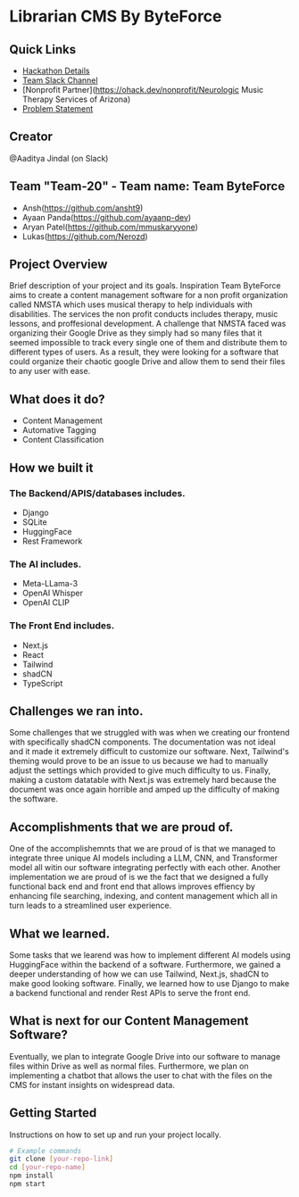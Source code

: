 # Librarian CMS By ByteForce

## Quick Links
- [Hackathon Details](https://www.ohack.dev/hack/2024_fall)
- [Team Slack Channel](https://opportunity-hack.slack.com/app_redirect?channel=2024-team20-musictherapy)
- [Nonprofit Partner](https://ohack.dev/nonprofit/Neurologic Music Therapy Services of Arizona)
- [Problem Statement](https://ohack.dev/project/iVVw8DhbmgJhzuZnJXb5)

## Creator
@Aaditya Jindal (on Slack)
## Team "Team-20" - Team name: Team ByteForce 
- Ansh(https://github.com/ansht9)
- Ayaan Panda(https://github.com/ayaanp-dev)
- Aryan Patel(https://github.com/mmuskaryyone)
- Lukas(https://github.com/Nerozd)
  
<!-- Add all team members -->

## Project Overview
Brief description of your project and its goals.
Inspiration
Team ByteForce aims to create a content management software for a non profit organization called NMSTA which uses musical therapy to help individuals with disabilities. The services the non profit conducts includes therapy,
  music lessons, and proffesional development.
  A challenge that NMSTA faced was organizing their Google Drive as they simply had so many files that it seemed impossible to track every single one of them and distribute them to different types of users. As a result,
  they were looking for a software that could organize their chaotic google Drive and allow them to send their files to any user with ease.

## What does it do?
- Content Management
- Automative Tagging
- Content Classification

 ## How we built it
 
 ### The Backend/APIS/databases includes.
 - Django
 - SQLite 
 - HuggingFace
 - Rest Framework

### The AI includes.
- Meta-LLama-3
- OpenAI Whisper
- OpenAI CLIP

### The Front End includes.
- Next.js
- React
- Tailwind
- shadCN
- TypeScript
 
<!-- Add/modify as needed -->

## Challenges we ran into.
Some challenges that we struggled with was when we creating our frontend with specifically shadCN components. The documentation was not ideal and it made it extremely difficult to customize our software. Next, Tailwind's theming would prove to be an issue to us because we had to manually adjust the settings which provided to give much difficulty to us. Finally, making a custom datatable with Next.js was extremely hard because the document was once again horrible and amped up the difficulty of making the software.

## Accomplishments that we are proud of.
One of the accomplishemnts that we are proud of is that we managed to integrate three unique AI models including a LLM, CNN, and Transformer model all witin our software integrating perfectly with each other. Another implementation we are proud of is we the fact that we designed a fully functional back end and front end that allows improves effiency by enhancing file searching, indexing, and content management which all in turn leads to a streamlined user experience. 

## What we learned.
Some tasks that we learend was how to implement different AI models using HuggingFace within the backend of a software. Furthermore, we gained a deeper understanding of how we can use Tailwind, Next.js, shadCN to make good looking software. Finally, we learned how to use Django to make a backend functional and render Rest APIs to serve the front end.

## What is next for our Content Management Software?
Eventually, we plan to integrate Google Drive into our software to manage files within Drive as well as normal files. Furthermore, we plan on implementing a chatbot that allows the user to chat with the files on the CMS for instant insights on widespread data. 


## Getting Started
Instructions on how to set up and run your project locally.

```bash
# Example commands
git clone [your-repo-link]
cd [your-repo-name]
npm install
npm start
```



